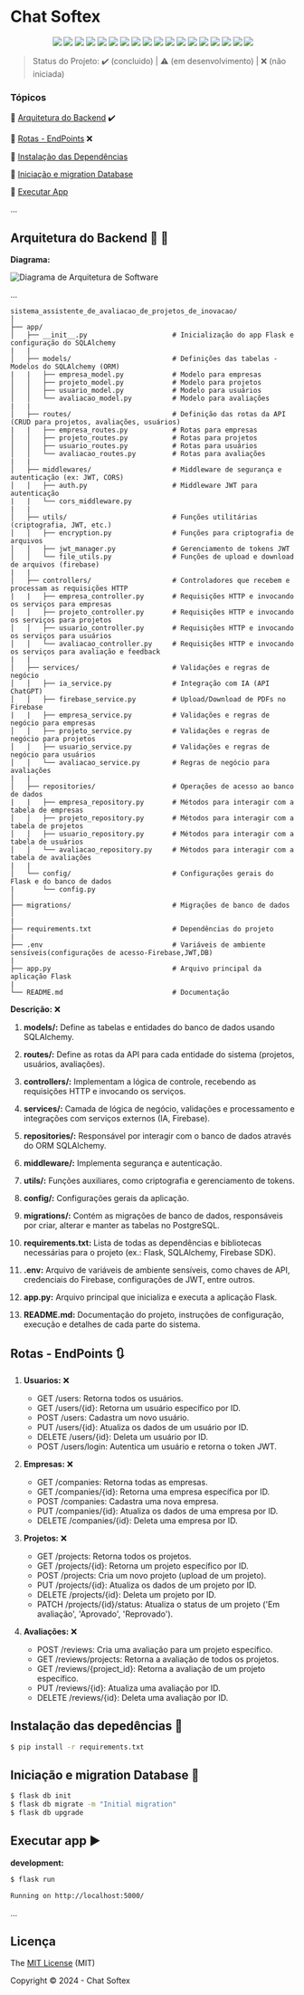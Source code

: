 <h1>Chat Softex</h1>

<p align="center"> 
<img src="https://img.shields.io/static/v1?label=Python&message=3.x&color=3776AB&style=for-the-badge&logo=python"/> 
<img src="https://img.shields.io/static/v1?label=Flask&message=2.x&color=000000&style=for-the-badge&logo=flask"/> 
<img src="http://img.shields.io/static/v1?label=Draw.io&message=24.6.4&color=f08705&style=for-the-badge&logo=diagramsdotnet"/> 
<img src="http://img.shields.io/static/v1?label=Firebase&message=10.13.0&color=DD2C00&style=for-the-badge&logo=firebase"/> 
<img src="http://img.shields.io/static/v1?label=PostgreSQL&message=16&color=4169e1&style=for-the-badge&logo=postgresql&logoColor=f5f5f5"/> 
<img src="http://img.shields.io/static/v1?label=Workbench%20MySQL&message=8.0.38&color=4479a1&style=for-the-badge&logo=mysql&logoColor=f5f5f5"/> 
<img src="http://img.shields.io/static/v1?label=SQLAlchemy&message=2.x&color=2d3748&style=for-the-badge&logo=sqlalchemy"/> 
<img src="http://img.shields.io/static/v1?label=PyJWT&message=2.x&color=000000&style=for-the-badge&logo=jsonwebtokens"/> 
<img src="http://img.shields.io/static/v1?label=Cryptography&message=40.0.2&color=2b2b2b&style=for-the-badge&logo=cryptography"/> 
<img src="http://img.shields.io/static/v1?label=PyPDF2&message=3.x&color=blue&style=for-the-badge&logo=pypdf"/> 
<img src="http://img.shields.io/static/v1?label=Spacy&message=3.x&color=09A3D5&style=for-the-badge&logo=spacy"/> 
<img src="http://img.shields.io/static/v1?label=Python-DotEnv&message=1.x&color=ECD53F&style=for-the-badge&logo=dotenv"/> 
<img src="http://img.shields.io/static/v1?label=Flask-CORS&message=3.x&color=000000&style=for-the-badge&logo=cors"/> 
<img src="http://img.shields.io/static/v1?label=Postman&message=10.16.2&color=FF6C37&style=for-the-badge&logo=postman"/> 
<img src="http://img.shields.io/static/v1?label=Git&message=2.45.2&color=f05032&style=for-the-badge&logo=git"/> 
<img src="http://img.shields.io/static/v1?label=GitHub&message=2024&color=181717&style=for-the-badge&logo=github"/> 
<img src="http://img.shields.io/static/v1?label=STATUS&message=EM%20DESENVOLVIMENTO&color=yellow&style=for-the-badge"/> 
<img src="http://img.shields.io/static/v1?label=License&message=MIT&color=green&style=for-the-badge"/> 
</p>

> Status do Projeto: :heavy_check_mark: (concluido) | :warning: (em desenvolvimento) | :x: (não iniciada)

### Tópicos 

:small_blue_diamond: [Arquitetura do Backend](#arquitetura-do-backend-triangular_ruler-straight_ruler) :heavy_check_mark:

:small_blue_diamond: [Rotas - EndPoints](#rotas---endpoints-arrows_clockwise) :x:

:small_blue_diamond: [Instalação das Dependências](#Instalação-das-depedências-arrow_down_small)

:small_blue_diamond: [Iniciação e migration Database](#Iniciação-e-migration-Database-file_folder)

:small_blue_diamond: [Executar App](#executar-app-arrow_forward)

...

## Arquitetura do Backend :triangular_ruler: :straight_ruler:

**Diagrama:**

<img src="https://github.com/chat-softex/.github/blob/main/profile/diagrama_arquitetura_software_gestao_projetos_inovacao.png" alt="Diagrama de Arquitetura de Software">

... 


```plaintext
sistema_assistente_de_avaliacao_de_projetos_de_inovacao/
│
├── app/
│   ├── __init__.py                     # Inicialização do app Flask e configuração do SQLAlchemy 
|   |
│   ├── models/                         # Definições das tabelas - Modelos do SQLAlchemy (ORM)
|   |   ├── empresa_model.py            # Modelo para empresas
│   │   ├── projeto_model.py            # Modelo para projetos
│   │   ├── usuario_model.py            # Modelo para usuários
│   │   └── avaliacao_model.py          # Modelo para avaliações
|   |
│   ├── routes/                         # Definição das rotas da API (CRUD para projetos, avaliações, usuários)
|   |   ├── empresa_routes.py           # Rotas para empresas
│   │   ├── projeto_routes.py           # Rotas para projetos
│   │   ├── usuario_routes.py           # Rotas para usuários
│   │   └── avaliacao_routes.py         # Rotas para avaliações
|   |
│   ├── middlewares/                    # Middleware de segurança e autenticação (ex: JWT, CORS)
│   │   ├── auth.py                     # Middleware JWT para autenticação
|   |   └── cors_middleware.py
|   |
│   ├── utils/                          # Funções utilitárias (criptografia, JWT, etc.)
│   │   ├── encryption.py               # Funções para criptografia de arquivos
│   │   ├── jwt_manager.py              # Gerenciamento de tokens JWT
│   │   └── file_utils.py               # Funções de upload e download de arquivos (firebase)
|   |
│   ├── controllers/                    # Controladores que recebem e processam as requisições HTTP
|   |   ├── empresa_controller.py       # Requisições HTTP e invocando os serviços para empresas
│   │   ├── projeto_controller.py       # Requisições HTTP e invocando os serviços para projetos
│   │   ├── usuario_controller.py       # Requisições HTTP e invocando os serviços para usuários
│   │   └── avaliacao_controller.py     # Requisições HTTP e invocando os serviços para avaliação e feedback
|   |
│   ├── services/                       # Validações e regras de negócio
│   │   ├── ia_service.py               # Integração com IA (API ChatGPT)
│   │   ├── firebase_service.py         # Upload/Download de PDFs no Firebase
|   |   ├── empresa_service.py          # Validações e regras de negócio para empresas
│   │   ├── projeto_service.py          # Validações e regras de negócio para projetos
│   │   ├── usuario_service.py          # Validações e regras de negócio para usuários
│   │   └── avaliacao_service.py        # Regras de negócio para avaliações
|   |
│   ├── repositories/                   # Operações de acesso ao banco de dados
|   |   ├── empresa_repository.py       # Métodos para interagir com a tabela de empresas
│   │   ├── projeto_repository.py       # Métodos para interagir com a tabela de projetos
│   │   ├── usuario_repository.py       # Métodos para interagir com a tabela de usuários
│   │   └── avaliacao_repository.py     # Métodos para interagir com a tabela de avaliações
|   |
│   └── config/                         # Configurações gerais do Flask e do banco de dados
|       └── config.py
│
├── migrations/                         # Migrações de banco de dados
│
|   
├── requirements.txt                    # Dependências do projeto
|   
├── .env                                # Variáveis de ambiente sensíveis(configurações de acesso-Firebase,JWT,DB)
|   
├── app.py                              # Arquivo principal da aplicação Flask
|   
└── README.md                           # Documentação
```

**Descrição:** :x:

1. **models/:** Define as tabelas e entidades do banco de dados usando SQLAlchemy.

2. **routes/:** Define as rotas da API para cada entidade do sistema (projetos, usuários, avaliações).

3. **controllers/:** Implementam a lógica de controle, recebendo as requisições HTTP e invocando os serviços.

4. **services/:** Camada de lógica de negócio, validações e processamento e integrações com serviços externos (IA, Firebase).

5. **repositories/:** Responsável por interagir com o banco de dados através do ORM SQLAlchemy.

6. **middleware/:** Implementa segurança e autenticação.

7. **utils/:** Funções auxiliares, como criptografia e gerenciamento de tokens.

8. **config/:** Configurações gerais da aplicação.

9. **migrations/:** Contém as migrações de banco de dados, responsáveis por criar, alterar e manter as tabelas no PostgreSQL.

10. **requirements.txt:** Lista de todas as dependências e bibliotecas necessárias para o projeto (ex.: Flask, SQLAlchemy, Firebase SDK).

11. **.env:** Arquivo de variáveis de ambiente sensíveis, como chaves de API, credenciais do Firebase, configurações de JWT, entre outros.

12. **app.py:** Arquivo principal que inicializa e executa a aplicação Flask.

13. **README.md:** Documentação do projeto, instruções de configuração, execução e detalhes de cada parte do sistema.


## Rotas - EndPoints :arrows_clockwise:

1. **Usuarios:** :x:
   - GET /users: Retorna todos os usuários.
   - GET /users/{id}: Retorna um usuário específico por ID.
   - POST /users: Cadastra um novo usuário.
   - PUT /users/{id}: Atualiza os dados de um usuário por ID.
   - DELETE /users/{id}: Deleta um usuário por ID.
   - POST /users/login: Autentica um usuário e retorna o token JWT.


2. **Empresas:** :x:
   - GET /companies: Retorna todas as empresas.
   - GET /companies/{id}: Retorna uma empresa específica por ID.
   - POST /companies: Cadastra uma nova empresa.
   - PUT /companies/{id}: Atualiza os dados de uma empresa por ID.
   - DELETE /companies/{id}: Deleta uma empresa por ID.


3. **Projetos:** :x:
   - GET /projects: Retorna todos os projetos.
   - GET /projects/{id}: Retorna um projeto específico por ID.
   - POST /projects: Cria um novo projeto (upload de um projeto).
   - PUT /projects/{id}: Atualiza os dados de um projeto por ID.
   - DELETE /projects/{id}: Deleta um projeto por ID.
   - PATCH /projects/{id}/status: Atualiza o status de um projeto ('Em avaliação', 'Aprovado', 'Reprovado').


4. **Avaliações:** :x:
   - POST /reviews: Cria uma avaliação para um projeto específico.
   - GET /reviews/projects: Retorna a avaliação de todos os projetos.
   - GET /reviews/{project_id}: Retorna a avaliação de um projeto específico.
   - PUT /reviews/{id}: Atualiza uma avaliação por ID.
   - DELETE /reviews/{id}: Deleta uma avaliação por ID.


## Instalação das depedências :arrow_down_small:

```bash
$ pip install -r requirements.txt

```


## Iniciação e migration Database :file_folder:

```bash
$ flask db init
$ flask db migrate -m "Initial migration"
$ flask db upgrade

```

## Executar app :arrow_forward:

**development:**
```bash
$ flask run

```

```bash
Running on http://localhost:5000/

```

...  


## Licença 

The [MIT License]() (MIT)

Copyright :copyright: 2024 - Chat Softex
